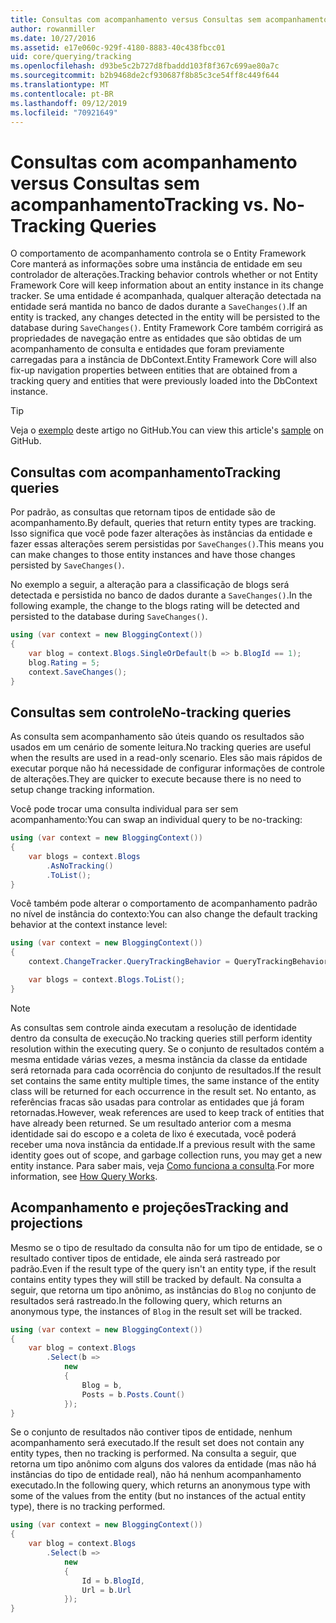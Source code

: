 ```yaml
---
title: Consultas com acompanhamento versus Consultas sem acompanhamento – EF Core
author: rowanmiller
ms.date: 10/27/2016
ms.assetid: e17e060c-929f-4180-8883-40c438fbcc01
uid: core/querying/tracking
ms.openlocfilehash: d93be5c2b727d8fbaddd103f8f367c699ae80a7c
ms.sourcegitcommit: b2b9468de2cf930687f8b85c3ce54ff8c449f644
ms.translationtype: MT
ms.contentlocale: pt-BR
ms.lasthandoff: 09/12/2019
ms.locfileid: "70921649"
---
```

# <a name="tracking-vs-no-tracking-queries"></a><span data-ttu-id="ee3ea-102">Consultas com acompanhamento versus Consultas sem acompanhamento</span><span class="sxs-lookup"><span data-stu-id="ee3ea-102">Tracking vs. No-Tracking Queries</span></span>

<span data-ttu-id="ee3ea-103">O comportamento de acompanhamento controla se o Entity Framework Core manterá as informações sobre uma instância de entidade em seu controlador de alterações.</span><span class="sxs-lookup"><span data-stu-id="ee3ea-103">Tracking behavior controls whether or not Entity Framework Core will keep information about an entity instance in its change tracker.</span></span> <span data-ttu-id="ee3ea-104">Se uma entidade é acompanhada, qualquer alteração detectada na entidade será mantida no banco de dados durante a `SaveChanges()`.</span><span class="sxs-lookup"><span data-stu-id="ee3ea-104">If an entity is tracked, any changes detected in the entity will be persisted to the database during `SaveChanges()`.</span></span> <span data-ttu-id="ee3ea-105">Entity Framework Core também corrigirá as propriedades de navegação entre as entidades que são obtidas de um acompanhamento de consulta e entidades que foram previamente carregadas para a instância de DbContext.</span><span class="sxs-lookup"><span data-stu-id="ee3ea-105">Entity Framework Core will also fix-up navigation properties between entities that are obtained from a tracking query and entities that were previously loaded into the DbContext instance.</span></span>

> [!TIP]  
> <span data-ttu-id="ee3ea-106">Veja o [exemplo](https://github.com/aspnet/EntityFramework.Docs/tree/master/samples/core/Querying) deste artigo no GitHub.</span><span class="sxs-lookup"><span data-stu-id="ee3ea-106">You can view this article's [sample](https://github.com/aspnet/EntityFramework.Docs/tree/master/samples/core/Querying) on GitHub.</span></span>

## <a name="tracking-queries"></a><span data-ttu-id="ee3ea-107">Consultas com acompanhamento</span><span class="sxs-lookup"><span data-stu-id="ee3ea-107">Tracking queries</span></span>

<span data-ttu-id="ee3ea-108">Por padrão, as consultas que retornam tipos de entidade são de acompanhamento.</span><span class="sxs-lookup"><span data-stu-id="ee3ea-108">By default, queries that return entity types are tracking.</span></span> <span data-ttu-id="ee3ea-109">Isso significa que você pode fazer alterações às instâncias da entidade e fazer essas alterações serem persistidas por `SaveChanges()`.</span><span class="sxs-lookup"><span data-stu-id="ee3ea-109">This means you can make changes to those entity instances and have those changes persisted by `SaveChanges()`.</span></span>

<span data-ttu-id="ee3ea-110">No exemplo a seguir, a alteração para a classificação de blogs será detectada e persistida no banco de dados durante a `SaveChanges()`.</span><span class="sxs-lookup"><span data-stu-id="ee3ea-110">In the following example, the change to the blogs rating will be detected and persisted to the database during `SaveChanges()`.</span></span>

<!-- [!code-csharp[Main](samples/core/Querying/Tracking/Sample.cs)] -->
``` csharp
using (var context = new BloggingContext())
{
    var blog = context.Blogs.SingleOrDefault(b => b.BlogId == 1);
    blog.Rating = 5;
    context.SaveChanges();
}
```

## <a name="no-tracking-queries"></a><span data-ttu-id="ee3ea-111">Consultas sem controle</span><span class="sxs-lookup"><span data-stu-id="ee3ea-111">No-tracking queries</span></span>

<span data-ttu-id="ee3ea-112">As consulta sem acompanhamento são úteis quando os resultados são usados em um cenário de somente leitura.</span><span class="sxs-lookup"><span data-stu-id="ee3ea-112">No tracking queries are useful when the results are used in a read-only scenario.</span></span> <span data-ttu-id="ee3ea-113">Eles são mais rápidos de executar porque não há necessidade de configurar informações de controle de alterações.</span><span class="sxs-lookup"><span data-stu-id="ee3ea-113">They are quicker to execute because there is no need to setup change tracking information.</span></span>

<span data-ttu-id="ee3ea-114">Você pode trocar uma consulta individual para ser sem acompanhamento:</span><span class="sxs-lookup"><span data-stu-id="ee3ea-114">You can swap an individual query to be no-tracking:</span></span>

<!-- [!code-csharp[Main](samples/core/Querying/Tracking/Sample.cs?highlight=4)] -->
``` csharp
using (var context = new BloggingContext())
{
    var blogs = context.Blogs
        .AsNoTracking()
        .ToList();
}
```

<span data-ttu-id="ee3ea-115">Você também pode alterar o comportamento de acompanhamento padrão no nível de instância do contexto:</span><span class="sxs-lookup"><span data-stu-id="ee3ea-115">You can also change the default tracking behavior at the context instance level:</span></span>

<!-- [!code-csharp[Main](samples/core/Querying/Tracking/Sample.cs?highlight=3)] -->
``` csharp
using (var context = new BloggingContext())
{
    context.ChangeTracker.QueryTrackingBehavior = QueryTrackingBehavior.NoTracking;

    var blogs = context.Blogs.ToList();
}
```

> [!NOTE]  
> <span data-ttu-id="ee3ea-116">As consultas sem controle ainda executam a resolução de identidade dentro da consulta de execução.</span><span class="sxs-lookup"><span data-stu-id="ee3ea-116">No tracking queries still perform identity resolution within the executing query.</span></span> <span data-ttu-id="ee3ea-117">Se o conjunto de resultados contém a mesma entidade várias vezes, a mesma instância da classe da entidade será retornada para cada ocorrência do conjunto de resultados.</span><span class="sxs-lookup"><span data-stu-id="ee3ea-117">If the result set contains the same entity multiple times, the same instance of the entity class will be returned for each occurrence in the result set.</span></span> <span data-ttu-id="ee3ea-118">No entanto, as referências fracas são usadas para controlar as entidades que já foram retornadas.</span><span class="sxs-lookup"><span data-stu-id="ee3ea-118">However, weak references are used to keep track of entities that have already been returned.</span></span> <span data-ttu-id="ee3ea-119">Se um resultado anterior com a mesma identidade sai do escopo e a coleta de lixo é executada, você poderá receber uma nova instância da entidade.</span><span class="sxs-lookup"><span data-stu-id="ee3ea-119">If a previous result with the same identity goes out of scope, and garbage collection runs, you may get a new entity instance.</span></span> <span data-ttu-id="ee3ea-120">Para saber mais, veja [Como funciona a consulta](overview.md).</span><span class="sxs-lookup"><span data-stu-id="ee3ea-120">For more information, see [How Query Works](overview.md).</span></span>

## <a name="tracking-and-projections"></a><span data-ttu-id="ee3ea-121">Acompanhamento e projeções</span><span class="sxs-lookup"><span data-stu-id="ee3ea-121">Tracking and projections</span></span>

<span data-ttu-id="ee3ea-122">Mesmo se o tipo de resultado da consulta não for um tipo de entidade, se o resultado contiver tipos de entidade, ele ainda será rastreado por padrão.</span><span class="sxs-lookup"><span data-stu-id="ee3ea-122">Even if the result type of the query isn't an entity type, if the result contains entity types they will still be tracked by default.</span></span> <span data-ttu-id="ee3ea-123">Na consulta a seguir, que retorna um tipo anônimo, as instâncias do `Blog` no conjunto de resultados será rastreado.</span><span class="sxs-lookup"><span data-stu-id="ee3ea-123">In the following query, which returns an anonymous type, the instances of `Blog` in the result set will be tracked.</span></span>

<!-- [!code-csharp[Main](samples/core/Querying/Tracking/Sample.cs?highlight=7)] -->
``` csharp
using (var context = new BloggingContext())
{
    var blog = context.Blogs
        .Select(b =>
            new
            {
                Blog = b,
                Posts = b.Posts.Count()
            });
}
```

<span data-ttu-id="ee3ea-124">Se o conjunto de resultados não contiver tipos de entidade, nenhum acompanhamento será executado.</span><span class="sxs-lookup"><span data-stu-id="ee3ea-124">If the result set does not contain any entity types, then no tracking is performed.</span></span> <span data-ttu-id="ee3ea-125">Na consulta a seguir, que retorna um tipo anônimo com alguns dos valores da entidade (mas não há instâncias do tipo de entidade real), não há nenhum acompanhamento executado.</span><span class="sxs-lookup"><span data-stu-id="ee3ea-125">In the following query, which returns an anonymous type with some of the values from the entity (but no instances of the actual entity type), there is no tracking performed.</span></span>

<!-- [!code-csharp[Main](samples/core/Querying/Tracking/Sample.cs)] -->
``` csharp
using (var context = new BloggingContext())
{
    var blog = context.Blogs
        .Select(b =>
            new
            {
                Id = b.BlogId,
                Url = b.Url
            });
}
```
